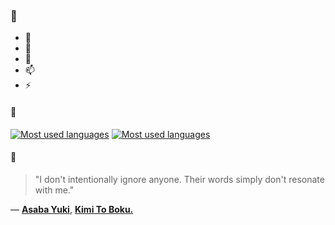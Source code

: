 ### 👋

- 🔭
- 🌱
- 💬
- 📫
- ⚡

#### 🧏

[![Most used languages](https://github-readme-stats-aynah.vercel.app/api/top-langs/?username=aynh&theme=solarized-dark&langs_count=6&layout=compact&hide_title=true)](https://github.com/anuraghazra/github-readme-stats#gh-dark-mode-only)
[![Most used languages](https://github-readme-stats-aynah.vercel.app/api/top-langs/?username=aynh&theme=solarized-light&langs_count=6&layout=compact&hide_title=true)](https://github.com/anuraghazra/github-readme-stats#gh-light-mode-only)

#### 💬

> "I don't intentionally ignore anyone. Their words simply don't resonate with me."

&mdash; [**Asaba Yuki**](https://myanimelist.net/character.php?q=Asaba%20Yuki&cat=character), [**Kimi To Boku.**](https://myanimelist.net/search/all?q=Kimi%20To%20Boku.&cat=all)
